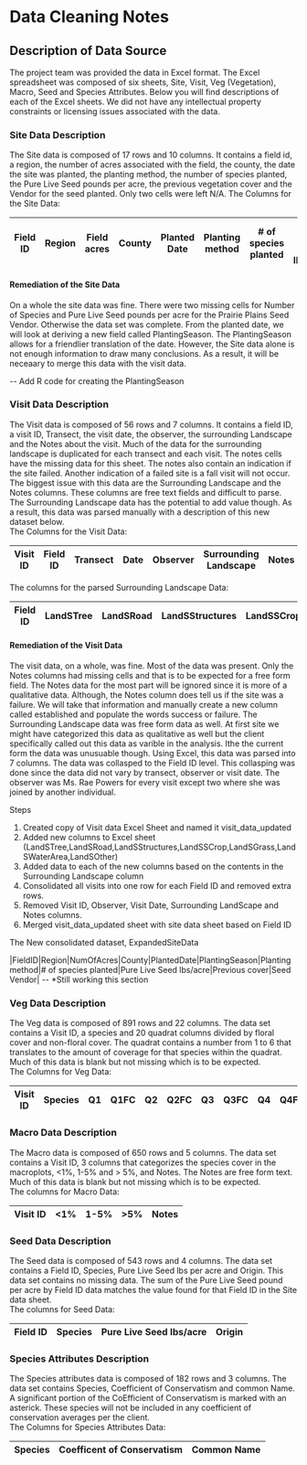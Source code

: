 # Data Cleaning Notes

## Description of Data Source

The project team was provided the data in Excel format. The Excel spreadsheet was composed of six sheets, Site, Visit, Veg (Vegetation), Macro, Seed and Species Attributes. Below you will find descriptions of each of the Excel sheets. We did not have any intellectual property constraints or licensing issues associated with the data.

### Site Data Description

The Site data is composed of 17 rows and 10 columns. It contains a field id, a region, the number of acres associated with the field, the county, the date the site was planted, the planting method, the number of species planted, the Pure Live Seed pounds per acre, the previous vegetation cover and the Vendor for the seed planted. Only two cells were left N/A. 
The Columns for the Site Data:  

|Field ID|Region|Field acres|County|Planted Date|Planting method|# of species planted|Pure Live Seed lbs/acre|Previous cover|Seed Vendor|  
|--------|------|-----------|------|------------|---------------|--------------------|-----------------------|--------------|-------| 

#### Remediation of the Site Data

On a whole the site data was fine. There were two missing cells for Number of Species and Pure Live Seed pounds per acre for the Prairie Plains Seed Vendor. Otherwise the data set was complete. From the planted date, we will look at deriving a new field called PlantingSeason. The PlantingSeason allows for a friendlier translation of the date. However, the Site data alone is not enough information to draw many conclusions. As a result, it will be neceaary to merge this data with the visit data. 

-- Add R code for creating the PlantingSeason

### Visit Data Description  

The Visit data is composed of 56 rows and 7 columns. It contains a field ID, a visit ID, Transect, the visit date, the observer, the surrounding Landscape and the Notes about the visit. Much of the data for the surrounding landscape is duplicated for each transect and each visit. The notes cells have the missing data for this sheet. The notes also contain an indication if the site failed. Another indication of a failed site is a fall visit will not occur. The biggest issue with this data are the Surrounding Landscape and the Notes columns. These columns are free text fields and difficult to parse. The Surrounding Landscape data has the potential to add value though. As a result, this data was parsed manually with a description of this new dataset below.  
The Columns for the Visit Data:  

|Visit ID|Field ID|Transect|Date|Observer|Surrounding Landscape|Notes|  
|--------|--------|--------|----|--------|---------------------|-----| 

The columns for the parsed Surrounding Landscape Data:

|Field ID|LandSTree|LandSRoad|LandSStructures|LandSSCrop|LandSGrass|LandSWaterArea|LandSOther|  
|--------|---------|---------|---------------|----------|----------|--------------|----------|  

#### Remediation of the Visit Data

The visit data, on a whole, was fine. Most of the data was present. Only the Notes columns had missing cells and that is to be expected for a free form field. The Notes data for the most part will be ignored since it is more of a qualitative data. Although, the Notes column does tell us if the site was a failure. We will take that information and manually create a new column called established and populate the words success or failure. The Surrounding Landscape data was free form data as well. At first site we might have categorized this data as qualitative as well but the client specifically called out this data as varible in the analysis. Ithe the current form the data was unusuable though. Using Excel, this data was parsed into 7 columns. The data was collasped to the Field ID level. This collasping was done since the data did not vary by transect, observer or visit date. The observer was Ms. Rae Powers for every visit except two where she was joined by another individual.

Steps
1. Created copy of Visit data Excel Sheet and named it visit_data_updated
2. Added new columns to Excel sheet (LandSTree,LandSRoad,LandSStructures,LandSSCrop,LandSGrass,LandSWaterArea,LandSOther)  
3. Added data to each of the new columns based on the contents in the Surrounding Landscape column
4. Consolidated all visits into one row for each Field ID and removed extra rows.
5. Removed Visit ID, Observer, Visit Date, Surrounding LandScape and Notes columns.
6. Merged visit_data_updated sheet with site data sheet based on Field ID  

The New consolidated dataset, ExpandedSiteData

|FieldID|Region|NumOfAcres|County|PlantedDate|PlantingSeason|Planting method|# of species planted|Pure Live Seed lbs/acre|Previous cover|Seed Vendor| -- *Still working this section


### Veg Data Description

The Veg data is composed of 891 rows and 22 columns. The data set contains a Visit ID, a species and 20 quadrat columns divided by floral cover and non-floral cover. The quadrat contains a number from 1 to 6 that translates to the amount of coverage for that species within the quadrat. Much of this data is blank but not missing which is to be expected.  
The Columns for Veg Data:  

|Visit ID|Species|Q1|Q1FC|Q2|Q2FC|Q3|Q3FC|Q4|Q4FC|Q5|Q5FC|Q6|Q6FC|Q7|Q7FC|Q8|Q8FC|Q9|Q9FC|Q10|Q10FC|  
|--------|-------|--|----|--|----|--|----|--|----|--|----|--|----|--|----|--|----|--|----|---|-----|  

### Macro Data Description  

The Macro data is composed of 650 rows and 5 columns. The data set contains a Visit ID, 3 columns that categorizes the species cover in the macroplots, <1%, 1-5% and > 5%, and Notes. The Notes are free form text. Much of this data is blank but not missing which is to be expected.  
The columns for Macro Data:  

|Visit ID|<1%|1-5%|>5%|Notes|   
|--------|---|----|---|-----|  

### Seed Data Description  

The Seed data is composed of 543 rows and 4 columns. The data set contains a Field ID, Species, Pure Live Seed lbs per acre and Origin. This data set contains no missing data. The sum of the Pure Live Seed pound per acre by Field ID data matches the value found for that Field ID in the Site data sheet.  
The columns for Seed Data:  

|Field ID|Species|Pure Live Seed lbs/acre|Origin|   
|--------|-------|-----------------------|------|  

### Species Attributes Description  

The Species attributes data is composed of 182 rows and 3 columns. The data set contains Species, Coefficient of Conservatism and common Name. A significant portion of the CoEfficient of Conservatism is marked with an asterick. These species will not be included in any coefficient of conservation averages per the client.  
The Columns for Species Attributes Data:  


|Species|Coefficent of Conservatism|Common Name|  
|-------|--------------------------|-----------|  
